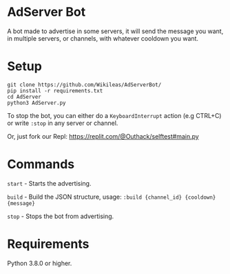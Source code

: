 
# AdServer Bot

A bot made to advertise in some servers, it will send the message you want, in multiple servers, or channels, with whatever cooldown you want.

# Setup

```
git clone https://github.com/Wikileas/AdServerBot/
pip install -r requirements.txt
cd AdServer
python3 AdServer.py
```

To stop the bot, you can either do a `KeyboardInterrupt` action (e.g CTRL+C) or write `:stop` in any server or channel.

Or, just fork our Repl: https://replit.com/@Outhack/selftest#main.py

# Commands

`start` - Starts the advertising.

`build` - Build the JSON structure, usage: `:build {channel_id} {cooldown} {message}`

`stop` - Stops the bot from advertising.
# Requirements

Python 3.8.0 or higher.


